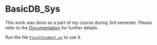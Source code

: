 # BasicDB_Sys

This work was done as a part of my course during 3rd semester. Please refer to the [Documentation](Documentation.pdf) for further details.

Run the file [`FinalStudent.py`](FinalStudent.py) to use it. 
